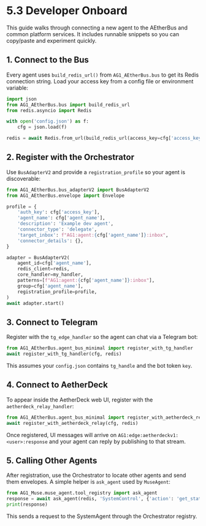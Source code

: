 # 5.3 Developer Onboard

This guide walks through connecting a new agent to the AEtherBus and common platform services.
It includes runnable snippets so you can copy/paste and experiment quickly.

## 1. Connect to the Bus

Every agent uses `build_redis_url()` from `AG1_AEtherBus.bus` to get its Redis connection string. Load your access key from a config file or environment variable:

```python
import json
from AG1_AEtherBus.bus import build_redis_url
from redis.asyncio import Redis

with open('config.json') as f:
    cfg = json.load(f)

redis = await Redis.from_url(build_redis_url(access_key=cfg['access_key']), decode_responses=True)
```

## 2. Register with the Orchestrator

Use `BusAdapterV2` and provide a `registration_profile` so your agent is discoverable:

```python
from AG1_AEtherBus.bus_adapterV2 import BusAdapterV2
from AG1_AEtherBus.envelope import Envelope

profile = {
    'auth_key': cfg['access_key'],
    'agent_name': cfg['agent_name'],
    'description': 'Example dev agent',
    'connector_type': 'delegate',
    'target_inbox': f"AG1:agent:{cfg['agent_name']}:inbox",
    'connector_details': {},
}

adapter = BusAdapterV2(
    agent_id=cfg['agent_name'],
    redis_client=redis,
    core_handler=my_handler,
    patterns=[f"AG1:agent:{cfg['agent_name']}:inbox"],
    group=cfg['agent_name'],
    registration_profile=profile,
)
await adapter.start()
```

## 3. Connect to Telegram

Register with the `tg_edge_handler` so the agent can chat via a Telegram bot:

```python
from AG1_AEtherBus.agent_bus_minimal import register_with_tg_handler
await register_with_tg_handler(cfg, redis)
```

This assumes your `config.json` contains `tg_handle` and the bot token `key`.

## 4. Connect to AetherDeck

To appear inside the AetherDeck web UI, register with the `aetherdeck_relay_handler`:

```python
from AG1_AEtherBus.agent_bus_minimal import register_with_aetherdeck_relay
await register_with_aetherdeck_relay(cfg, redis)
```

Once registered, UI messages will arrive on `AG1:edge:aetherdeckv1:<user>:response` and your agent can reply by publishing to that stream.

## 5. Calling Other Agents

After registration, use the Orchestrator to locate other agents and send them envelopes.
A simple helper is `ask_agent` used by `MuseAgent`:

```python
from AG1_Muse.muse_agent.tool_registry import ask_agent
response = await ask_agent(redis, 'SystemControl', {'action': 'get_status'}, user_id='demo')
print(response)
```

This sends a request to the SystemAgent through the Orchestrator registry.

